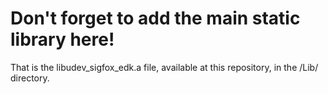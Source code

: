 # Don't forget to add the main static library here!
That is the libudev_sigfox_edk.a file, available at this repository, in the /Lib/ directory.